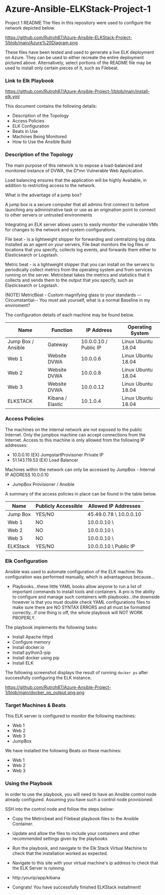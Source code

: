 # Azure-Ansible-ELKStack-Project-1
Project 1 README 
The files in this repository were used to configure the network depicted below.

https://github.com/Rutroh87/Azure-Ansible-ELKStack-Project-1/blob/main/Azure%20Diagram.png

These files have been tested and used to generate a live ELK deployment on Azure. They can be used to either recreate the entire deployment pictured above. Alternatively, select portions of the README file may be used to install only certain pieces of it, such as Filebeat.

### Link to Elk Playbook
https://github.com/Rutroh87/Azure-Ansible-Project-1/blob/main/install-elk.yml

This document contains the following details:
- Description of the Topology
- Access Policies
- ELK Configuration
- Beats in Use
- Machines Being Monitored
- How to Use the Ansible Build


### Description of the Topology

The main purpose of this network is to expose a load-balanced and monitored instance of DVWA, the D*mn Vulnerable Web Application.

Load balancing ensures that the application will be highly Available, in addition to restricting access to the network.

 What is the advantage of a jump box?
 
A jump box is a secure computer that all admins first connect to before launching any administrative task or use as an origination point to connect to other servers or untrusted environments

Integrating an ELK server allows users to easily monitor the vulnerable VMs for changes to the network and system configurations.

File beat - is a lightweight shipper for forwarding and centralizing log data. Installed as an agent on your servers, File beat monitors the log files or locations that you specify, collects log events, and forwards them either to Elasticsearch or Logstash.

Metric beat - is a lightweight shipper that you can install on the servers to periodically collect metrics from the operating system and from services running on the server. Metricbeat takes the metrics and statistics that it collects and sends them to the output that you specify, such as Elasticsearch or Logstash.

(NOTE) 
MetricBeat - Custom magnifying glass to your standards -- Circumstantial-- You must ask yourself, what is a normal Baseline in my enviroment?

The configuration details of each machine may be found below.

| Name     | Function          |IP Address |        Operating System        |
|----------|-------------------|-----------|--------------------------------|
| Jump Box / Ansible | Gateway |10.0.0.10 / Public IP| Linux Ubuntu 18.04   |
| Web 1    | Website DVWA      |10.0.0.6   |       Linux Ubuntu  18.04      |
| Web 2    | Website DVWA      |10.0.0.8   |       Linux Ubuntu  18.04      |                  
| Web 3    | Website DVWA      |10.0.0.12  |       Linux Ubuntu  18.04      |         
| ELKSTACK | Kibana / Elastic  |10.1.0.4   |       Linux Ubuntu  18.04      |

### Access Policies

The machines on the internal network are not exposed to the public Internet. 
Only the jumpbox machine can accept connections from the Internet. Access to this machine is only allowed from the following IP addresses:

- 10.0.0.10 (EX) JumpstartProvisoner Private IP
- 51.143.119.53 (EX) Load Balancer 

Machines within the network can only be accessed by JumpBox - Internal IP ADDRESS 10.0.0.10 

- JumpBox Provisioner / Ansible 

A summary of the access policies in place can be found in the table below.

| Name     | Publicly Accessible | Allowed IP Addresses       |
|----------|---------------------|----------------------------|
| Jump Box |   YES/NO            | 45.49.0.78 \ 10.0.0.10     |
| Web 1    |   NO                | 10.0.0.10  \               |
| Web 2    |   NO                | 10.0.0.10  \               |
| Web 3    |   NO                | 10.0.0.10  \               | 
| ELKStack |   YES/NO            | 10.0.0.10  \ Public IP     |


### Elk Configuration

Ansible was used to automate configuration of the ELK machine. No configuration was performed manually, which is advantageous because...

- Playbooks...these little YAML books allow anyone to run a list of important commands to install tools and containers. A pro is the ability to configure and manage such containers with playbooks...the downside however is that you must double check YAML configurations files to make sure there are NO SYNTAX ERRORS and all must be formatted correctly...if one thing is off, the whole playbook will NOT WORK PROPERLY.  

The playbook implements the following tasks:

- Install Apache httpd
- Configure memory
- Install docker.io 
- Install python3-pip
- Install docker using pip
- Install ELK

The following screenshot displays the result of running `docker ps` after successfully configuring the ELK instance.

https://github.com/Rutroh87/Azure-Ansible-Project-1/blob/main/docker_ps_output.png.png


### Target Machines & Beats
This ELK server is configured to monitor the following machines:

- Web 1
- Web 2
- Web 3
- JumpBox

We have installed the following Beats on these machines:

- Web 1 
- Web 2
- Web 3

### Using the Playbook
In order to use the playbook, you will need to have an Ansible control node already configured. Assuming you have such a control node provisioned: 

SSH into the control node and follow the steps below:

- Copy the Metricbeat and Filebeat playbook files to the Ansible Container.

- Update and allow the files to include your containers and other recommended settings given by the playbooks 

- Run the playbook, and navigate to the Elk Stack Virtual Machine to check that the installation worked as expected.

- Navigate to this site with your virtual machine's ip address to check that the ELK Server is running.

- http:/yourip/app/kibana 

- Congrats! You have successfully finished ELKStack installment!

